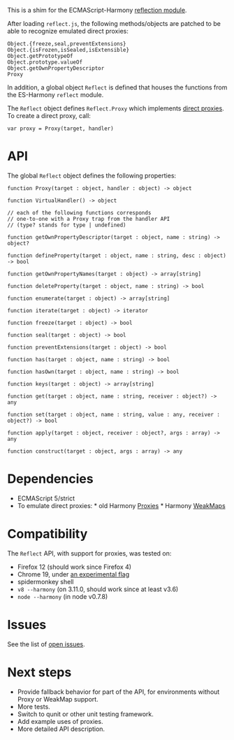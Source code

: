 This is a shim for the ECMAScript-Harmony [reflection module](http://wiki.ecmascript.org/doku.php?id=harmony:reflect_api).

After loading `reflect.js`, the following methods/objects are patched to be able to recognize emulated direct proxies:

    Object.{freeze,seal,preventExtensions}
    Object.{isFrozen,isSealed,isExtensible}
    Object.getPrototypeOf
    Object.prototype.valueOf
    Object.getOwnPropertyDescriptor
    Proxy

In addition, a global object `Reflect` is defined that houses the functions from the ES-Harmony `reflect` module.

The `Reflect` object defines `Reflect.Proxy` which implements [direct proxies](http://wiki.ecmascript.org/doku.php?id=harmony:direct_proxies). To create a direct proxy, call:

    var proxy = Proxy(target, handler)

API
===

The global `Reflect` object defines the following properties:

    function Proxy(target : object, handler : object) -> object
    
    function VirtualHandler() -> object
    
    // each of the following functions corresponds
    // one-to-one with a Proxy trap from the handler API
    // (type? stands for type | undefined)
    
    function getOwnPropertyDescriptor(target : object, name : string) -> object?
    
    function defineProperty(target : object, name : string, desc : object) -> bool
    
    function getOwnPropertyNames(target : object) -> array[string]
    
    function deleteProperty(target : object, name : string) -> bool
    
    function enumerate(target : object) -> array[string]
    
    function iterate(target : object) -> iterator
    
    function freeze(target : object) -> bool
    
    function seal(target : object) -> bool
    
    function preventExtensions(target : object) -> bool
    
    function has(target : object, name : string) -> bool
    
    function hasOwn(target : object, name : string) -> bool
    
    function keys(target : object) -> array[string]
    
    function get(target : object, name : string, receiver : object?) -> any
    
    function set(target : object, name : string, value : any, receiver : object?) -> bool
    
    function apply(target : object, receiver : object?, args : array) -> any
    
    function construct(target : object, args : array) -> any

Dependencies
============

  *  ECMAScript 5/strict
  *  To emulate direct proxies:
    *  old Harmony [Proxies](http://wiki.ecmascript.org/doku.php?id=harmony:proxies)
    *  Harmony [WeakMaps](http://wiki.ecmascript.org/doku.php?id=harmony:weak_maps)

Compatibility
=============

The `Reflect` API, with support for proxies, was tested on:

  * Firefox 12 (should work since Firefox 4)
  * Chrome 19, under [an experimental flag](http://www.2ality.com/2012/01/esnext-features.html)
  * spidermonkey shell
  * `v8 --harmony` (on 3.11.0, should work since at least v3.6)
  * `node --harmony` (in node v0.7.8)
  
Issues
======

See the list of [open issues](https://github.com/tvcutsem/harmony-reflect/issues).

Next steps
==========

  *  Provide fallback behavior for part of the API, for environments without Proxy or WeakMap support.
  *  More tests.
  *  Switch to qunit or other unit testing framework.
  *  Add example uses of proxies.
  *  More detailed API description.
